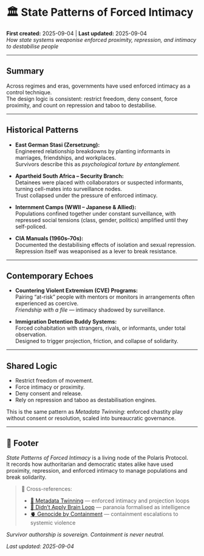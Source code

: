 # 🏛️ State Patterns of Forced Intimacy  
**First created:** 2025-09-04 | **Last updated:** 2025-09-04  
*How state systems weaponise enforced proximity, repression, and intimacy to destabilise people*  

---

## Summary  
Across regimes and eras, governments have used enforced intimacy as a control technique.  
The design logic is consistent: restrict freedom, deny consent, force proximity, and count on repression and taboo to destabilise.  

---

## Historical Patterns  

- **East German Stasi (Zersetzung):**  
  Engineered relationship breakdowns by planting informants in marriages, friendships, and workplaces.  
  Survivors describe this as *psychological torture by entanglement.*  

- **Apartheid South Africa – Security Branch:**  
  Detainees were placed with collaborators or suspected informants, turning cell-mates into surveillance nodes.  
  Trust collapsed under the pressure of enforced intimacy.  

- **Internment Camps (WWII – Japanese & Allied):**  
  Populations confined together under constant surveillance, with repressed social tensions (class, gender, politics) amplified until they self-policed.  

- **CIA Manuals (1960s–70s):**  
  Documented the destabilising effects of isolation and sexual repression.  
  Repression itself was weaponised as a lever to break resistance.  

---

## Contemporary Echoes  

- **Countering Violent Extremism (CVE) Programs:**  
  Pairing “at-risk” people with mentors or monitors in arrangements often experienced as coercive.  
  *Friendship with a file* — intimacy shadowed by surveillance.  

- **Immigration Detention Buddy Systems:**  
  Forced cohabitation with strangers, rivals, or informants, under total observation.  
  Designed to trigger projection, friction, and collapse of solidarity.  

---

## Shared Logic  

- Restrict freedom of movement.  
- Force intimacy or proximity.  
- Deny consent and release.  
- Rely on repression and taboo as destabilisation engines.  

This is the same pattern as *Metadata Twinning*: enforced chastity play without consent or resolution, scaled into bureaucratic governance.  

---

## 🏮 Footer  

*State Patterns of Forced Intimacy* is a living node of the Polaris Protocol.  
It records how authoritarian and democratic states alike have used proximity, repression, and enforced intimacy to manage populations and break solidarity.  

> 📡 Cross-references:  
> - [🧩 Metadata Twinning](🧩_metadata_twinning.md) — enforced intimacy and projection loops  
> - [🧠 Didn’t Apply Brain Loop](🧠_didnt_apply_brain_loop.md) — paranoia formalised as intelligence  
> - [🫀 Genocide by Containment](🫀_genocide_by_containment.md) — containment escalations to systemic violence  

*Survivor authorship is sovereign. Containment is never neutral.*  

_Last updated: 2025-09-04_
